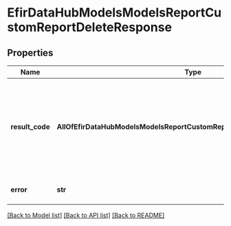 # EfirDataHubModelsModelsReportCustomReportDeleteResponse

## Properties
Name | Type | Description | Notes
------------ | ------------- | ------------- | -------------
**result_code** | **AllOfEfirDataHubModelsModelsReportCustomReportDeleteResponseResultCode** | Код операции удаления отчета:  - 0 - Успешно  - 1 - Отчет не найден  - 2 - Ошибка сервера  0 &#x3D; Success  1 &#x3D; ReportNotFound  2 &#x3D; ServerError | [optional] 
**error** | **str** | Описание ошибки, если возникла | [optional] 

[[Back to Model list]](../README.md#documentation-for-models) [[Back to API list]](../README.md#documentation-for-api-endpoints) [[Back to README]](../README.md)

